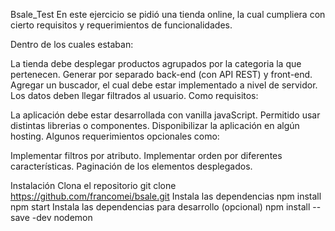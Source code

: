 Bsale_Test
En este ejercicio se pidió una tienda online, la cual cumpliera con cierto requisitos y requerimientos de funcionalidades.

Dentro de los cuales estaban:

La tienda debe desplegar productos agrupados por la categoria la que pertenecen.
Generar por separado back-end (con API REST) y front-end.
Agregar un buscador, el cual debe estar implementado a nivel de servidor.
Los datos deben llegar filtrados al usuario.
Como requisitos:

La aplicación debe estar desarrollada con vanilla javaScript.
Permitido usar distintas librerias o componentes.
Disponibilizar la aplicación en algún hosting.
Algunos requerimientos opcionales como:

Implementar filtros por atributo.
Implementar orden por diferentes características.
Paginación de los elementos desplegados.

Instalación
Clona el repositorio
git clone https://github.com/francomei/bsale.git
Instala las dependencias
npm install
npm start
Instala las dependencias para desarrollo (opcional)
npm install --save -dev
nodemon